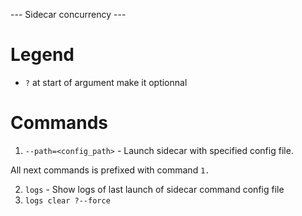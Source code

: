 --- Sidecar concurrency ---

# Legend
- `?` at start of argument make it optionnal

# Commands

1. `--path=<config_path>` - Launch sidecar with specified config file.

All next commands is prefixed with command `1.`

2. `logs` - Show logs of last launch of sidecar command config file
3. `logs clear ?--force`



